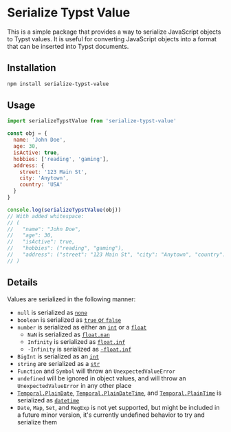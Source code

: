 # Serialize Typst Value

This is a simple package that provides a way to serialize JavaScript objects to Typst values. It is useful for converting JavaScript objects into a format that can be inserted into Typst documents.

## Installation

```sh
npm install serialize-typst-value
```

## Usage

```javascript
import serializeTypstValue from 'serialize-typst-value'

const obj = {
  name: 'John Doe',
  age: 30,
  isActive: true,
  hobbies: ['reading', 'gaming'],
  address: {
    street: '123 Main St',
    city: 'Anytown',
    country: 'USA'
  }
}

console.log(serializeTypstValue(obj))
// With added whitespace:
// (
//   "name": "John Doe",
//   "age": 30,
//   "isActive": true,
//   "hobbies": ("reading", "gaming"),
//   "address": ("street": "123 Main St", "city": "Anytown", "country": "USA")
// )
```

## Details

Values are serialized in the following manner:

- `null` is serialized as [`none`](https://typst.app/docs/reference/foundations/none/)
- `boolean` is serialized as [`true` or `false`](https://typst.app/docs/reference/foundations/bool/)
- `number` is serialized as either an [`int`](https://typst.app/docs/reference/foundations/int/) or a [`float`](https://typst.app/docs/reference/foundations/float/)
  - `NaN` is serialized as [`float.nan`](https://typst.app/docs/reference/foundations/float/)
  - `Infinity` is serialized as [`float.inf`](https://typst.app/docs/reference/foundations/float/)
  - `-Infinity` is serialized as [`-float.inf`](https://typst.app/docs/reference/foundations/float/)
- `BigInt` is serialized as an [`int`](https://typst.app/docs/reference/foundations/int/)
- `string` are serialized as a [`str`](https://typst.app/docs/reference/foundations/str/)
- `Function` and `Symbol` will throw an `UnexpectedValueError`
- `undefined` will be ignored in object values, and will throw an `UnexpectedValueError` in any other place
- [`Temporal.PlainDate`](https://developer.mozilla.org/en-US/docs/Web/JavaScript/Reference/Global_Objects/Temporal/PlainDate), [`Temporal.PlainDateTime`](https://developer.mozilla.org/en-US/docs/Web/JavaScript/Reference/Global_Objects/Temporal/PlainDateTime), and [`Temporal.PlainTime`](https://developer.mozilla.org/en-US/docs/Web/JavaScript/Reference/Global_Objects/Temporal/PlainTime) is serialized as [`datetime`](https://typst.app/docs/reference/foundations/datetime/)
- `Date`, `Map`, `Set`, and `RegExp` is not yet supported, but might be included in a future minor version, it's currently undefined behavior to try and serialize them
